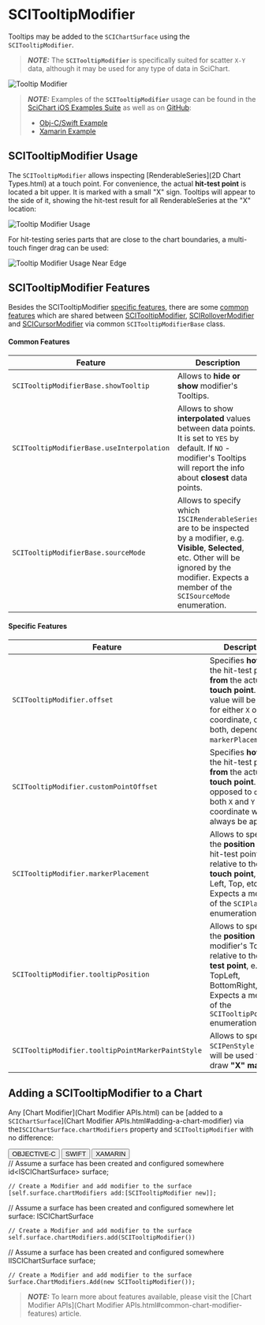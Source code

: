 # SCITooltipModifier
Tooltips may be added to the `SCIChartSurface` using the `SCITooltipModifier`.

> **_NOTE:_** The **`SCITooltipModifier`** is specifically suited for scatter `X-Y` data, although it may be used for any type of data in SciChart.

![Tooltip Modifier](img/modifiers-2d/tooltip-modifier-example.png)

> **_NOTE:_** Examples of the **`SCITooltipModifier`** usage can be found in the [SciChart iOS Examples Suite](https://www.scichart.com/examples/ios-chart/) as well as on [GitHub](https://github.com/ABTSoftware/SciChart.iOS.Examples):
> 
> - [Obj-C/Swift Example](https://www.scichart.com/example/ios-chart/ios-using-tooltip-modifier/)
> - [Xamarin Example](https://www.scichart.com/example/xamarin-chart-using-tooltipmodifier-tooltips-example/)

## SCITooltipModifier Usage
The `SCITooltipModifier` allows inspecting [RenderableSeries](2D Chart Types.html) at a touch point. 
For convenience, the actual **hit-test point** is located a bit upper. It is marked with a small "X" sign. 
Tooltips will appear to the side of it, showing the hit-test result for all RenderableSeries at the "X" location:

![Tooltip Modifier Usage](img/modifiers-2d/tooltip-modifier-usage.png)

For hit-testing series parts that are close to the chart boundaries, a multi-touch finger drag can be used:

![Tooltip Modifier Usage Near Edge](img/modifiers-2d/tooltip-modifier-usage-near-edge.png)

## SCITooltipModifier Features
Besides the SCITooltipModifier [specific features](#specific-features), there are some [common features](#common-features) which are shared between [SCITooltipModifier](interactivity---scitooltipmodifier.html), [SCIRolloverModifier](interactivity---scirollovermodifier.html) and [SCICursorModifier](interactivity---scicursormodifier.html) via common `SCITooltipModifierBase` class.

#### Common Features

| **Feature**                               | **Description**                                                                                                                                                 |
| ----------------------------------------- | --------------------------------------------------------------------------------------------------------------------------------------------------------------- |
| `SCITooltipModifierBase.showTooltip`      | Allows to **hide or show** modifier's Tooltips.                                                                                                                 |
| `SCITooltipModifierBase.useInterpolation` | Allows to show **interpolated** values between data points. It is set to `YES` by default. If `NO` - modifier's Tooltips will report the info about **closest** data points. |
| `SCITooltipModifierBase.sourceMode`       | Allows to specify which `ISCIRenderableSeries` are to be inspected by a modifier, e.g. **Visible**, **Selected**, etc. Other will be ignored by the modifier. Expects a member of the `SCISourceMode` enumeration. |

#### Specific Features

| **Feature**                                       | **Description**                                                                                                                                                                           |
| ------------------------------------------------- | ----------------------------------------------------------------------------------------------------------------------------------------------------------------------------------------- |
| `SCITooltipModifier.offset`                       | Specifies **how far** the hit-test point is **from** the actual **touch point**. This value will be used for either `X` or `Y` coordinate, or both, depending on `markerPlacement`.       |
| `SCITooltipModifier.customPointOffset`            | Specifies **how far** the hit-test point is **from** the actual **touch point**. As opposed to `offset`, both `X` and `Y` coordinate will always be applied.                              |
| `SCITooltipModifier.markerPlacement`              | Allows to specify the **position** of the hit-test point relative to the **touch point**, e.g. Left, Top, etc... Expects a member of the `SCIPlacement` enumeration.                      |
| `SCITooltipModifier.tooltipPosition`              | Allows to specify the **position** of modifier's Tooltips relative to the **hit-test point**, e.g. TopLeft, BottomRight, etc.... Expects a member of the `SCITooltipPosition` enumeration. |
| `SCITooltipModifier.tooltipPointMarkerPaintStyle` | Allows to specify `SCIPenStyle` which will be used to draw **"X" marker**                                                                                                                 |

## Adding a SCITooltipModifier to a Chart
Any [Chart Modifier](Chart Modifier APIs.html) can be [added to a `SCIChartSurface`](Chart Modifier APIs.html#adding-a-chart-modifier) via the`ISCIChartSurface.chartModifiers` property and `SCITooltipModifier` with no difference:

<div class="code-snippet-tabs">
  <button class="code-snippet-tab" onclick="showCodeFor(event, 'objectivec')">OBJECTIVE-C</button>
  <button class="code-snippet-tab" onclick="showCodeFor(event, 'swift')">SWIFT</button>
  <button class="code-snippet-tab" onclick="showCodeFor(event, 'cs')">XAMARIN</button>
</div>
<div class="code-snippet" id="objectivec">
    // Assume a surface has been created and configured somewhere
    id&lt;ISCIChartSurface&gt; surface;

    // Create a Modifier and add modifier to the surface
    [self.surface.chartModifiers add:[SCITooltipModifier new]];
</div>
<div class="code-snippet" id="swift">
    // Assume a surface has been created and configured somewhere
    let surface: ISCIChartSurface

    // Create a Modifier and add modifier to the surface
    self.surface.chartModifiers.add(SCITooltipModifier())
</div>
<div class="code-snippet" id="cs">
    // Assume a surface has been created and configured somewhere
    IISCIChartSurface surface;

    // Create a Modifier and add modifier to the surface
    Surface.ChartModifiers.Add(new SCITooltipModifier());
</div>

> **_NOTE:_** To learn more about features available, please visit the [Chart Modifier APIs](Chart Modifier APIs.html#common-chart-modifier-features) article.
